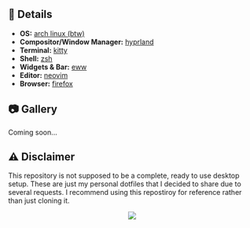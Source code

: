## :wave: Details

- **OS:** [arch linux (btw)](https://archlinux.org/)
- **Compositor/Window Manager:** [hyprland](https://hyprland.org/)
- **Terminal:** [kitty](https://github.com/kovidgoyal/kitty)
- **Shell:** [zsh](https://www.zsh.org/)
- **Widgets & Bar:** [eww](https://github.com/elkowar/eww)
- **Editor:** [neovim](https://neovim.io/)
- **Browser:** [firefox](https://www.mozilla.org/en-US/firefox/)

## :camera: Gallery
Coming soon...

## :warning: Disclaimer
    
This repository is not supposed to be a complete, ready to use desktop setup. These are just my personal dotfiles that I decided to share due to several requests. I recommend using this repostiroy for reference rather than just cloning it.

<p align="center">
    <img src="https://github.com/catppuccin/catppuccin/blob/main/assets/footers/gray0_ctp_on_line.png?raw=true"
</p>
